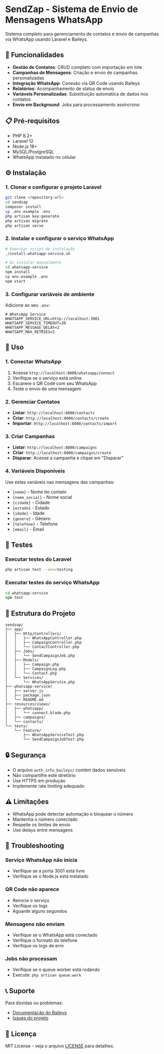 # SendZap - Sistema de Envio de Mensagens WhatsApp

Sistema completo para gerenciamento de contatos e envio de campanhas via WhatsApp usando Laravel e Baileys.

## 🚀 Funcionalidades

- **Gestão de Contatos**: CRUD completo com importação em lote
- **Campanhas de Mensagens**: Criação e envio de campanhas personalizadas
- **Integração WhatsApp**: Conexão via QR Code usando Baileys
- **Relatórios**: Acompanhamento de status de envio
- **Variáveis Personalizadas**: Substituição automática de dados nos contatos
- **Envio em Background**: Jobs para processamento assíncrono

## 📋 Pré-requisitos

- PHP 8.2+
- Laravel 12
- Node.js 18+
- MySQL/PostgreSQL
- WhatsApp instalado no celular

## ⚙️ Instalação

### 1. Clonar e configurar o projeto Laravel

```bash
git clone <repository-url>
cd sendzap
composer install
cp .env.example .env
php artisan key:generate
php artisan migrate
php artisan serve
```

### 2. Instalar e configurar o serviço WhatsApp

```bash
# Executar script de instalação
./install-whatsapp-service.sh

# Ou instalar manualmente
cd whatsapp-service
npm install
cp env.example .env
npm start
```

### 3. Configurar variáveis de ambiente

Adicione ao seu `.env`:

```env
# WhatsApp Service
WHATSAPP_SERVICE_URL=http://localhost:3001
WHATSAPP_SERVICE_TIMEOUT=30
WHATSAPP_MESSAGE_DELAY=2
WHATSAPP_MAX_RETRIES=3
```

## 🔧 Uso

### 1. Conectar WhatsApp

1. Acesse `http://localhost:8000/whatsapp/connect`
2. Verifique se o serviço está online
3. Escaneie o QR Code com seu WhatsApp
4. Teste o envio de uma mensagem

### 2. Gerenciar Contatos

- **Listar**: `http://localhost:8000/contacts`
- **Criar**: `http://localhost:8000/contacts/create`
- **Importar**: `http://localhost:8000/contacts/import`

### 3. Criar Campanhas

- **Listar**: `http://localhost:8000/campaigns`
- **Criar**: `http://localhost:8000/campaigns/create`
- **Disparar**: Acesse a campanha e clique em "Disparar"

### 4. Variáveis Disponíveis

Use estas variáveis nas mensagens das campanhas:

- `{nome}` - Nome do contato
- `{nome_social}` - Nome social
- `{cidade}` - Cidade
- `{estado}` - Estado
- `{idade}` - Idade
- `{genero}` - Gênero
- `{telefone}` - Telefone
- `{email}` - Email

## 🧪 Testes

### Executar testes do Laravel

```bash
php artisan test --env=testing
```

### Executar testes do serviço WhatsApp

```bash
cd whatsapp-service
npm test
```

## 📁 Estrutura do Projeto

```
sendzap/
├── app/
│   ├── Http/Controllers/
│   │   ├── WhatsAppController.php
│   │   ├── CampaignController.php
│   │   └── ContactController.php
│   ├── Jobs/
│   │   └── SendCampaignJob.php
│   ├── Models/
│   │   ├── Campaign.php
│   │   ├── CampaignLog.php
│   │   └── Contact.php
│   └── Services/
│       └── WhatsAppService.php
├── whatsapp-service/
│   ├── server.js
│   ├── package.json
│   └── README.md
├── resources/views/
│   ├── whatsapp/
│   │   └── connect.blade.php
│   ├── campaigns/
│   └── contacts/
└── tests/
    └── Feature/
        ├── WhatsAppServiceTest.php
        └── SendCampaignJobTest.php
```

## 🔒 Segurança

- O arquivo `auth_info_baileys/` contém dados sensíveis
- Não compartilhe este diretório
- Use HTTPS em produção
- Implemente rate limiting adequado

## ⚠️ Limitações

- WhatsApp pode detectar automação e bloquear o número
- Mantenha o número conectado
- Respeite os limites de envio
- Use delays entre mensagens

## 🐛 Troubleshooting

### Serviço WhatsApp não inicia
- Verifique se a porta 3001 está livre
- Verifique se o Node.js está instalado

### QR Code não aparece
- Reinicie o serviço
- Verifique os logs
- Aguarde alguns segundos

### Mensagens não enviam
- Verifique se o WhatsApp está conectado
- Verifique o formato do telefone
- Verifique os logs de erro

### Jobs não processam
- Verifique se o queue worker está rodando
- Execute: `php artisan queue:work`

## 📞 Suporte

Para dúvidas ou problemas:
- [Documentação do Baileys](https://github.com/whiskeysockets/baileys)
- [Issues do projeto](https://github.com/seu-usuario/sendzap/issues)

## 📄 Licença

MIT License - veja o arquivo [LICENSE](LICENSE) para detalhes.
